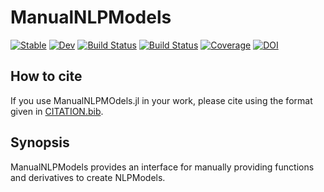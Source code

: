 # ManualNLPModels

[![Stable](https://img.shields.io/badge/docs-stable-blue.svg)](https://JuliaSmoothOptimizers.github.io/ManualNLPModels.jl/stable)
[![Dev](https://img.shields.io/badge/docs-dev-blue.svg)](https://JuliaSmoothOptimizers.github.io/ManualNLPModels.jl/dev)
[![Build Status](https://github.com/JuliaSmoothOptimizers/ManualNLPModels.jl/workflows/CI/badge.svg)](https://github.com/JuliaSmoothOptimizers/ManualNLPModels.jl/actions)
[![Build Status](https://api.cirrus-ci.com/github/JuliaSmoothOptimizers/ManualNLPModels.jl.svg)](https://cirrus-ci.com/github/JuliaSmoothOptimizers/ManualNLPModels.jl)
[![Coverage](https://codecov.io/gh/JuliaSmoothOptimizers/ManualNLPModels.jl/branch/main/graph/badge.svg)](https://codecov.io/gh/JuliaSmoothOptimizers/ManualNLPModels.jl)
[![DOI](https://zenodo.org/badge/413573317.svg)](https://zenodo.org/badge/latestdoi/413573317)

## How to cite

If you use ManualNLPMOdels.jl in your work, please cite using the format given in [CITATION.bib](CITATION.bib).

## Synopsis

ManualNLPModels provides an interface for manually providing functions and derivatives to create NLPModels.
